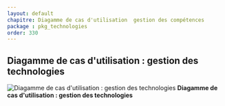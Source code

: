 ```yaml
---
layout: default
chapitre: Diagamme de cas d'utilisation  gestion des compétences
package : pkg_technologies
order: 330
---
```


## Diagamme de cas d'utilisation : gestion des technologies

![Diagamme de cas d'utilisation : gestion des technologies](/prototype/diagrammes/pkg_technologies/uses_cases-pkg_technologies/use_case_pk_authentification.svg)
**Diagamme de cas d'utilisation : gestion des technologies**